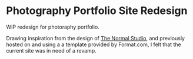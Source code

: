 # Photography Portfolio Site Redesign
WIP redesign for photoraphy portfolio. 

Drawing inspiration from the design of [The Normal Studio](https://thenormalstudio.com), and previously hosted on and using a a template provided by Format.com, I felt that the current site was in need of a revamp.
